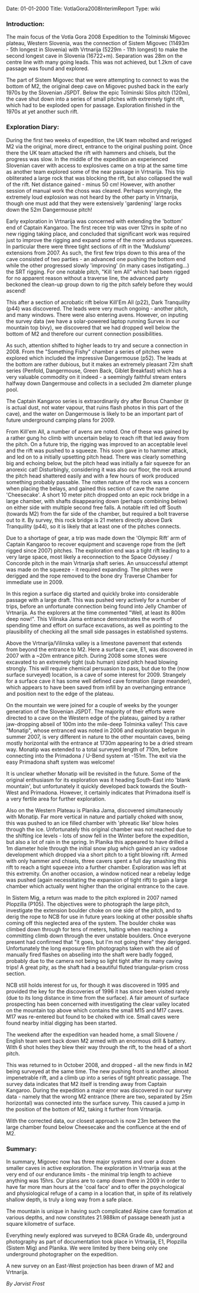 Date: 01-01-2000
Title: VotlaGora2008InterimReport
Type: wiki


### Introduction:

The main focus of the Votla Gora 2008 Expedition to the Tolminski
Migovec plateau, Western Slovenia, was the connection of Sistem Migovec
(11493m - 5th longest in Slovenia) with Vrtnarija (5229m - 11th longest)
to make the second longest cave in Slovenia (16722+m). Separation was
28m on the centre line with many going leads. This was not achieved, but
1.2km of cave passage was found and explored.

The part of Sistem Migovec that we were attempting to connect to was the
bottom of M2, the original deep cave on Migovec pushed back in the early
1970s by the Slovenian JSPDT. Below the epic Tolminski Silos pitch
(120m), the cave shut down into a series of small pitches with extremely
tight rift, which had to be exploded open for passage. Exploration
finished in the 1970s at yet another such rift.





### Exploration Diary:

During the first two weeks of expedition, the UK team rebolted and
rerigged M2 via the original, more direct, entrance to the original
pushing point. Once there the UK team attacked the rift with hammers and
chisels, but the progress was slow. In the middle of the expedition an
experienced Slovenian caver with access to explosives came on a trip at
the same time as another team explored some of the near passage in
Vrtnarija. This trip obliterated a large rock that was blocking the
rift, but also collapsed the wall of the rift. Net distance gained -
minus 50 cm! However, with another session of manual work the choss was
cleared. Perhaps worryingly, the extremely loud explosion was not heard
by the other party in Vrtnarija, though one must add that they were
extensively 'gardening' large rocks down the 52m Dangermouse pitch!

Early exploration in Vrtnarija was concerned with extending the 'bottom'
end of Captain Kangaroo. The first recee trip was over 12hrs in spite of
no new rigging taking place, and concluded that significant work was
required just to improve the rigging and expand some of the more arduous
squeezes. In particular there were three tight sections of rift in the
'Mudslump' extensions from 2007. As such, the first few trips down to
this area of the cave consisted of two parties - an advanced one pushing
the bottom end while the other progressed slowly 'improving' (in many
cases instigating...) the SRT rigging. For one notable pitch, "Kill 'em
All" which had been rigged for no apparent reason without a traverse
line, the advanced party beckoned the clean-up group down to rig the
pitch safely before they would ascend!

This after a section of acrobatic rift below Kill'Em All (p22), Dark
Tranquility (p44) was discovered. The leads were very much ongoing -
another pitch, and many windows. There were also entering avens.
However, on inputing the survey data (we have a solar-powered laptop
running Survex in our mountain top bivy), we discovered that we had
dropped well below the bottom of M2 and therefore our current connection
possibilities.

As such, attention shifted to higher leads to try and secure a
connection in 2008. From the "Something Fishy" chamber a series of
pitches were explored which included the impressive Dangermouse (p52).
The leads at the bottom are rather dubious, but it makes an extremely
pleasant 72m shaft series (Penfold, Dangermouse, Green Back, Giblet
Breakfast) which has a very valuable commodity on it indeed - a
seemingly faithful stream enters halfway down Dangermouse and collects
in a secluded 2m diameter plunge pool.

The Captain Kangaroo series is extraordinarily dry after Bonus Chamber
(it is actual dust, not water vapour, that ruins flash photos in this
part of the cave), and the water on Dangermouse is likely to be an
important part of future underground camping plans for 2009.

From Kill'em All, a number of avens are noted. One of these was gained
by a rather gung ho climb with uncertain belay to reach rift that led
away from the pitch. On a future trip, the rigging was improved to an
acceptable level and the rift was pushed to a squeeze. This soon gave in
to hammer attack, and led on to a initially upsetting pitch head. There
was clearly something big and echoing below, but the pitch head was
initially a fair squeeze for an anorexic cat! Disturbingly, considering
it was also our floor, the rock around the pitch head shattered easily
and with a few hours of work produced something probably passable. The
rotten nature of the rock was a concern when placing the belays, and
gained this section of cave the name 'Cheesecake'. A short 10 meter
pitch dropped onto an epic rock bridge in a large chamber, with shafts
disappearing down (perhaps combining below) on either side with multiple
second free falls. A notable rift led off South (towards M2) from the
far side of the chamber, but required a bolt traverse out to it. By
survey, this rock bridge is 21 meters directly above Dark Tranquility
(p44), so it is likely that at least one of the pitches connects.

Due to a shortage of gear, a trip was made down the 'Olympic Rift' arm
of Captain Kangaroo to recover equipment and scavenge rope from the
(left rigged since 2007) pitches. The exploration end was a tight rift
leading to a very large space, most likely a reconnection to the Space
Odyssey / Concorde pitch in the main Vrtnarija shaft series. An
unsuccessful attempt was made on the squeeze - it required expanding.
The pitches were derigged and the rope removed to the bone dry Traverse
Chamber for immediate use in 2009.

In this region a surface dig started and quickly broke into considerable
passage with a large draft. This was pushed very actively for a number
of trips, before an unfortunate connection being found into Jelly
Chamber of Vrtnarija. As the explorers at the time commented "Well, at
least its 800m deep now!". This Vilinska Jama entrance demonstrates the
worth of spending time and effort on surface excavations, as well as
pointing to the plausibility of checking all the small side passages in
established systems.

Above the Vrtnarija/Vilinska valley is a limestone pavement that extends
from beyond the entrance to M2. Here a surface cave, E1, was discovered
in 2007 with a \~20m entrance pitch. During 2008 some stones were
excavated to an extremely tight (sub human) sized pitch head blowing
strongly. This will require chemical persuasion to pass, but due to the
(now surface surveyed) location, is a cave of some interest for 2009.
Strangely for a surface cave it has some well defined cave formation
(large meander), which appears to have been saved from infill by an
overhanging entrance and position next to the edge of the plateau.

On the mountain we were joined for a couple of weeks by the younger
generation of the Slovenian JSPDT. The majority of their efforts were
directed to a cave on the Western edge of the plateau, gained by a
rather jaw-dropping abseil of 100m into the mile-deep Tolminka valley!
This cave "Monatip", whose entranced was noted in 2006 and exploration
begun in summer 2007, is very different in nature to the other mountain
caves, being mostly horizontal with the entrance at 1730m appearing to
be a dried stream way. Monatip was extended to a total surveyed length
of 710m, before connecting into the Primadona / U-Bend system at -151m.
The exit via the easy Primadona shaft system was welcome!

It is unclear whether Monatip will be revisited in the future. Some of
the original enthusiasm for its exploration was it heading South-East
into 'blank mountain', but unfortunately it quickly developed back
towards the South-West and Primadona. However, it certainly indicates
that Primadona itself is a very fertile area for further exploration.

Also on the Western Plateau is Planika Jama, discovered simultaneously
with Monatip. Far more vertical in nature and partially choked with
snow, this was pushed to an ice filled chamber with 'phreatic like' blow
holes through the ice. Unfortunately this original chamber was not
reached due to the shifting ice levels - lots of snow fell in the Winter
before the expedition, but also a lot of rain in the spring. In Planika
this appeared to have drilled a 1m diameter hole through the initial
snow plug which gained an icy vadose development which dropped via a
short pitch to a tight blowing rift. Armed with only hammer and chisels,
three cavers spent a full day smashing this rift to reach a tight
squeeze into a further chamber. Exploration was left at this extremity.
On another occasion, a window noticed near a rebelay ledge was pushed
(again necessitating the expansion of tight rift) to gain a large
chamber which actually went higher than the original entrance to the
cave.

In Sistem Mig, a return was made to the pitch explored in 2007 named
Plopzilla (P105). The objectives were to photograph the large pitch,
investigate the extension boulder choke on one side of the pitch, and to
derig the rope to NCB for use in future years looking at other possible
shafts coming off this neglected area of the system. The boulder choke
was climbed down through for tens of meters, halting when reaching a
committing climb down through the ever unstable boulders. Once everyone
present had confirmed that "it goes, but I'm not going there" they
derigged. Unfortunately the long exposure film photographs taken with
the aid of manually fired flashes on abseiling into the shaft were badly
fogged, probably due to the camera not being so light tight after its
many caving trips! A great pity, as the shaft had a beautiful fluted
triangular-prism cross section.

NCB still holds interest for us, for though it was discovered in 1995
and provided the key for the discoveries of 1996 it has since been
visited rarely (due to its long distance in time from the surface). A
fair amount of surface prospecting has been concerned with investigating
the clear valley located on the mountain top above which contains the
small M15 and M17 caves. M17 was re-entered but found to be choked with
ice. Small caves were found nearby initial digging has been started.

The weekend after the expedition van headed home, a small Slovene /
English team went back down M2 armed with an enormous drill & battery.
With 6 shot holes they blew their way through the rift, to the head of a
short pitch.

This was returned to in October 2008, and dropped - all the new finds in
M2 being surveyed at the same time. The new pushing front is another,
almost impenetrable rift, and a climb up into a series of tight phreatic
passage. The survey data indicates that M2 itself is trending away from
Captain Kangaroo. During the expedition a major error was discovered in
our survey data - namely that the wrong M2 entrance (there are two,
separated by 25m horizontal) was connected into the surface survey. This
caused a jump in the position of the bottom of M2, taking it further
from Vrtnarija.

With the corrected data, our closest approach is now 23m between the
large chamber found below Cheesecake and the confluence at the end of
M2.





### Summary:

In summary, Migovec now has three major systems and over a dozen smaller
caves in active exploration. The exploration in Vrtnarija was at the
very end of our endurance limits - the minimal trip length to achieve
anything was 15hrs. Our plans are to camp down there in 2009 in order to
have far more man hours at the 'coal face' and to offer the
psychological and physiological refuge of a camp in a location that, in
spite of its relatively shallow depth, is truly a long way from a safe
place.

The mountain is unique in having such complicated Alpine cave formation
at various depths, and now constitutes 21.988km of passage beneath just
a square kilometre of surface.

Everything newly explored was surveyed to BCRA Grade 4b, underground
photography as part of documentation took place in Vrtnarija, E1,
Plopzilla (Sistem Mig) and Planika. We were limited by there being only
one underground photographer on the expedition.

A new survey on an East-West projection has been drawn of M2 and
Vrtnarija.

*By Jarvist Frost*

